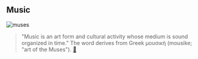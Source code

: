 Music
---

![muses](https://upload.wikimedia.org/wikipedia/commons/thumb/0/0c/Muses_sarcophagus_Louvre_MR880.jpg/390px-Muses_sarcophagus_Louvre_MR880.jpg)
> "Music is an art form and cultural activity whose medium is sound organized in time." The word derives from Greek μουσική (mousike; "art of the Muses").
 [:link:](https://en.wikipedia.org/wiki/Music)





